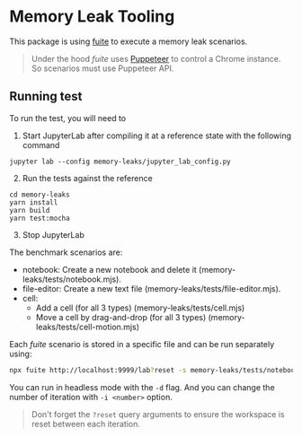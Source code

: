 # Memory Leak Tooling

This package is using [fuite](https://github.com/nolanlawson/fuite) to execute a memory leak scenarios.

> Under the hood _fuite_ uses [Puppeteer](https://pptr.dev/) to control a Chrome instance. So scenarios must use Puppeteer API.

## Running test

To run the test, you will need to

1. Start JupyterLab after compiling it at a reference state with the following command

```
jupyter lab --config memory-leaks/jupyter_lab_config.py
```

2. Run the tests against the reference

```
cd memory-leaks
yarn install
yarn build
yarn test:mocha
```

3. Stop JupyterLab

The benchmark scenarios are:

- notebook: Create a new notebook and delete it (memory-leaks/tests/notebook.mjs).
- file-editor: Create a new text file (memory-leaks/tests/file-editor.mjs).
- cell:
  - Add a cell (for all 3 types) (memory-leaks/tests/cell.mjs)
  - Move a cell by drag-and-drop (for all 3 types) (memory-leaks/tests/cell-motion.mjs)

Each _fuite_ scenario is stored in a specific file and can be run separately
using:

```sh
npx fuite http://localhost:9999/lab?reset -s memory-leaks/tests/notebook.mjs
```

You can run in headless mode with the `-d` flag. And you can change the number
of iteration with `-i <number>` option.

> Don't forget the `?reset` query arguments to ensure the workspace is reset between each iteration.

